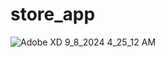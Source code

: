 # store_app



![Adobe XD 9_8_2024 4_25_12 AM](https://github.com/user-attachments/assets/4ce5a577-e4f9-4e66-90de-91e1c6151c42)


 
 
